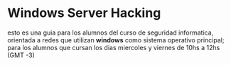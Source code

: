 # Windows Server Hacking

esto es una guia para los alumnos del curso de seguridad informatica, orientada a redes que utilizan __windows__ como sistema operativo principal; para los alumnos que cursan los dias miercoles y viernes de 10hs a 12hs (GMT -3)

